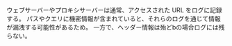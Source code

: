 ウェブサーバーやプロキシサーバーは通常、アクセスされた URL をログに記録する。
パスやクエリに機密情報が含まれていると、それらのログを通じて情報が漏洩する可能性があるため。
一方で、ヘッダー情報は殆どbの場合ログには残らない。
